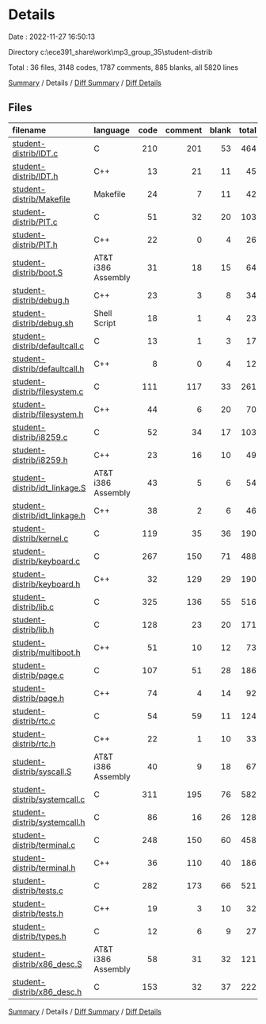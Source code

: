 # Details

Date : 2022-11-27 16:50:13

Directory c:\\ece391_share\\work\\mp3_group_35\\student-distrib

Total : 36 files,  3148 codes, 1787 comments, 885 blanks, all 5820 lines

[Summary](results.md) / Details / [Diff Summary](diff.md) / [Diff Details](diff-details.md)

## Files
| filename | language | code | comment | blank | total |
| :--- | :--- | ---: | ---: | ---: | ---: |
| [student-distrib/IDT.c](/student-distrib/IDT.c) | C | 210 | 201 | 53 | 464 |
| [student-distrib/IDT.h](/student-distrib/IDT.h) | C++ | 13 | 21 | 11 | 45 |
| [student-distrib/Makefile](/student-distrib/Makefile) | Makefile | 24 | 7 | 11 | 42 |
| [student-distrib/PIT.c](/student-distrib/PIT.c) | C | 51 | 32 | 20 | 103 |
| [student-distrib/PIT.h](/student-distrib/PIT.h) | C++ | 22 | 0 | 4 | 26 |
| [student-distrib/boot.S](/student-distrib/boot.S) | AT&T i386 Assembly | 31 | 18 | 15 | 64 |
| [student-distrib/debug.h](/student-distrib/debug.h) | C++ | 23 | 3 | 8 | 34 |
| [student-distrib/debug.sh](/student-distrib/debug.sh) | Shell Script | 18 | 1 | 4 | 23 |
| [student-distrib/defaultcall.c](/student-distrib/defaultcall.c) | C | 13 | 1 | 3 | 17 |
| [student-distrib/defaultcall.h](/student-distrib/defaultcall.h) | C++ | 8 | 0 | 4 | 12 |
| [student-distrib/filesystem.c](/student-distrib/filesystem.c) | C | 111 | 117 | 33 | 261 |
| [student-distrib/filesystem.h](/student-distrib/filesystem.h) | C++ | 44 | 6 | 20 | 70 |
| [student-distrib/i8259.c](/student-distrib/i8259.c) | C | 52 | 34 | 17 | 103 |
| [student-distrib/i8259.h](/student-distrib/i8259.h) | C++ | 23 | 16 | 10 | 49 |
| [student-distrib/idt_linkage.S](/student-distrib/idt_linkage.S) | AT&T i386 Assembly | 43 | 5 | 6 | 54 |
| [student-distrib/idt_linkage.h](/student-distrib/idt_linkage.h) | C++ | 38 | 2 | 6 | 46 |
| [student-distrib/kernel.c](/student-distrib/kernel.c) | C | 119 | 35 | 36 | 190 |
| [student-distrib/keyboard.c](/student-distrib/keyboard.c) | C | 267 | 150 | 71 | 488 |
| [student-distrib/keyboard.h](/student-distrib/keyboard.h) | C++ | 32 | 129 | 29 | 190 |
| [student-distrib/lib.c](/student-distrib/lib.c) | C | 325 | 136 | 55 | 516 |
| [student-distrib/lib.h](/student-distrib/lib.h) | C | 128 | 23 | 20 | 171 |
| [student-distrib/multiboot.h](/student-distrib/multiboot.h) | C++ | 51 | 10 | 12 | 73 |
| [student-distrib/page.c](/student-distrib/page.c) | C | 107 | 51 | 28 | 186 |
| [student-distrib/page.h](/student-distrib/page.h) | C++ | 74 | 4 | 14 | 92 |
| [student-distrib/rtc.c](/student-distrib/rtc.c) | C | 54 | 59 | 11 | 124 |
| [student-distrib/rtc.h](/student-distrib/rtc.h) | C++ | 22 | 1 | 10 | 33 |
| [student-distrib/syscall.S](/student-distrib/syscall.S) | AT&T i386 Assembly | 40 | 9 | 18 | 67 |
| [student-distrib/systemcall.c](/student-distrib/systemcall.c) | C | 311 | 195 | 76 | 582 |
| [student-distrib/systemcall.h](/student-distrib/systemcall.h) | C | 86 | 16 | 26 | 128 |
| [student-distrib/terminal.c](/student-distrib/terminal.c) | C | 248 | 150 | 60 | 458 |
| [student-distrib/terminal.h](/student-distrib/terminal.h) | C++ | 36 | 110 | 40 | 186 |
| [student-distrib/tests.c](/student-distrib/tests.c) | C | 282 | 173 | 66 | 521 |
| [student-distrib/tests.h](/student-distrib/tests.h) | C++ | 19 | 3 | 10 | 32 |
| [student-distrib/types.h](/student-distrib/types.h) | C | 12 | 6 | 9 | 27 |
| [student-distrib/x86_desc.S](/student-distrib/x86_desc.S) | AT&T i386 Assembly | 58 | 31 | 32 | 121 |
| [student-distrib/x86_desc.h](/student-distrib/x86_desc.h) | C | 153 | 32 | 37 | 222 |

[Summary](results.md) / Details / [Diff Summary](diff.md) / [Diff Details](diff-details.md)